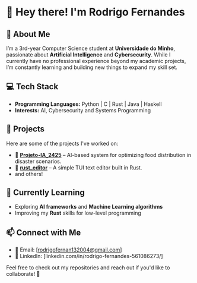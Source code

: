 # 👋 Hey there! I'm Rodrigo Fernandes

## 🧠 About Me
I’m a 3rd-year Computer Science student at **Universidade do Minho**, passionate about **Artificial Intelligence** and **Cybersecurity**. While I currently have no professional experience beyond my academic projects, I’m constantly learning and building new things to expand my skill set.

## 💻 Tech Stack
- **Programming Languages:** Python | C | Rust | Java | Haskell
- **Interests:** AI, Cybersecurity and Systems Programming

## 🚀 Projects
Here are some of the projects I've worked on:
- 🧠 **[Projeto-IA_2425](https://github.com/RodrigoOFernandes/Projeto-IA_2425/)** – AI-based system for optimizing food distribution in disaster scenarios.
- 📝 **[rust_editor](https://github.com/RodrigoOFernandes/rust_editor/)** – A simple TUI text editor built in Rust.
- and others!

## 📖 Currently Learning
- Exploring **AI frameworks** and **Machine Learning algorithms**
- Improving my **Rust** skills for low-level programming

## 📫 Connect with Me
- 📧 Email: [rodrigofernan132004@gmail.com]
- 💼 LinkedIn: [linkedin.com/in/rodrigo-fernandes-561086273/]

Feel free to check out my repositories and reach out if you'd like to collaborate! 🚀
